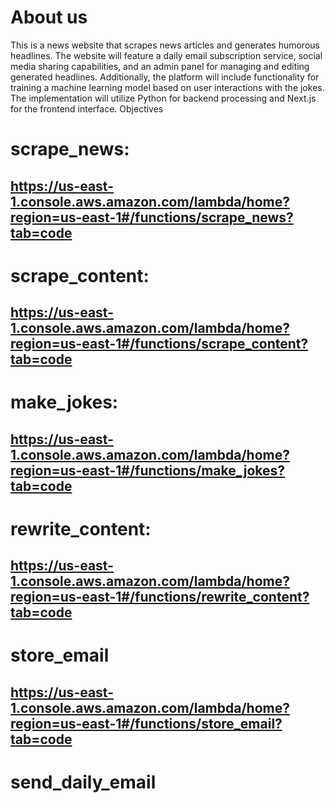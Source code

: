# About us

This is a  news website that scrapes news articles and generates humorous headlines. 
The website will feature a daily email subscription service, social media sharing capabilities, and an admin panel for managing and editing generated headlines. 
Additionally, the platform will include functionality for training a machine learning model based on user interactions with the jokes. 
The implementation will utilize Python for backend processing and Next.js for the frontend interface.
Objectives

# scrape_news:
## https://us-east-1.console.aws.amazon.com/lambda/home?region=us-east-1#/functions/scrape_news?tab=code

# scrape_content:
## https://us-east-1.console.aws.amazon.com/lambda/home?region=us-east-1#/functions/scrape_content?tab=code

# make_jokes:
## https://us-east-1.console.aws.amazon.com/lambda/home?region=us-east-1#/functions/make_jokes?tab=code

# rewrite_content:
## https://us-east-1.console.aws.amazon.com/lambda/home?region=us-east-1#/functions/rewrite_content?tab=code

# store_email
## https://us-east-1.console.aws.amazon.com/lambda/home?region=us-east-1#/functions/store_email?tab=code

# send_daily_email

